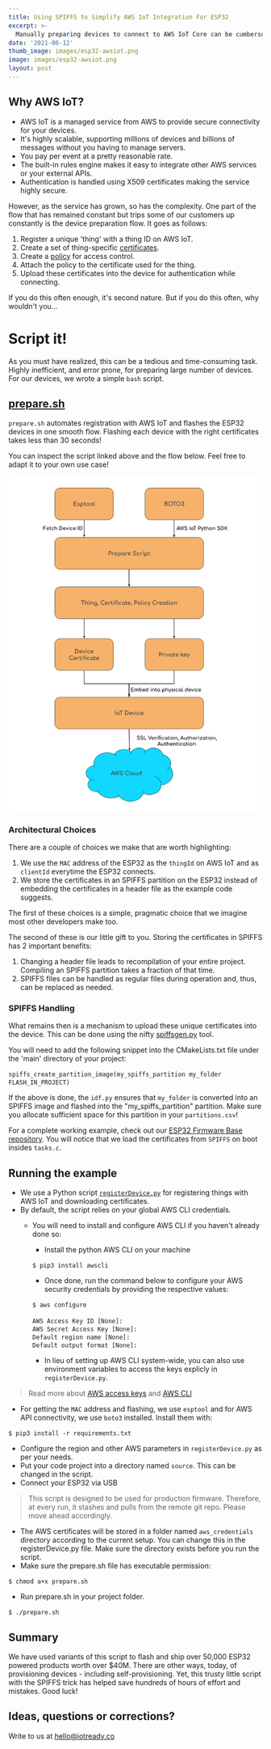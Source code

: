 ```yaml
---
title: Using SPIFFS to Simplify AWS IoT Integration For ESP32
excerpt: >-
  Manually preparing devices to connect to AWS IoT Core can be cumbersome, especially in large numbers. We present a script to help you prepare devices fast and reliably while storing certificates in the SPIFFS partition. 
date: '2021-06-12'
thumb_image: images/esp32-awsiot.png
image: images/esp32-awsiot.png
layout: post
---
```


## Why AWS IoT?

- AWS IoT is a managed service from AWS to provide secure connectivity for your devices. 
- It's highly scalable, supporting millions of devices and billions of messages without you having to manage servers.
- You pay per event at a pretty reasonable rate. 
- The built-in rules engine makes it easy to integrate other AWS services or your external APIs.
- Authentication is handled using X509 certificates making the service highly secure. 

However, as the service has grown, so has the complexity. One part of the flow that has remained constant but trips some of our customers up constantly is the device preparation flow. It goes as follows:

1. Register a unique 'thing' with a thing ID on AWS IoT.
2. Create a set of thing-specific [certificates](https://docs.aws.amazon.com/iot/latest/developerguide/x509-client-certs.html).
3. Create a [policy](https://docs.aws.amazon.com/iot/latest/developerguide/iot-policies.html) for access control.
4. Attach the policy to the certificate used for the thing.
5. Upload these certificates into the device for authentication while connecting.

If you do this often enough, it's second nature. But if you do this often, why wouldn't you...

# Script it!

As you must have realized, this can be a tedious and time-consuming task. Highly inefficient, and error prone, for preparing large number of devices. For our devices, we wrote a simple `bash` script. 

## [prepare.sh](https://github.com/IoTReady/prepare_script_awsiot)

`prepare.sh` automates registration with AWS IoT and flashes the ESP32 devices in one smooth flow. Flashing each device with the right certificates takes less than 30 seconds!

You can inspect the script linked above and the flow below. Feel free to adapt it to your own use case!


![prepare_flow](/images/prepare_script_flow.png)

### Architectural Choices

There are a couple of choices we make that are worth highlighting:

1. We use the `MAC` address of the ESP32 as the `thingId` on AWS IoT and as `clientId` everytime the ESP32 connects.
2. We store the certificates in an SPIFFS partition on the ESP32 instead of embedding the certificates in a header file as the example code suggests.

The first of these choices is a simple, pragmatic choice that we imagine most other developers make too. 

The second of these is our little gift to you. Storing the certificates in SPIFFS has 2 important benefits:

1. Changing a header file leads to recompilation of your entire project. Compiling an SPIFFS partition takes a fraction of that time.
2. SPIFFS files can be handled as regular files during operation and, thus, can be replaced as needed.


### SPIFFS Handling

What remains then is a mechanism to upload these unique certificates into the device. This can be done using the nifty [spiffsgen.py](https://docs.espressif.com/projects/esp-idf/en/latest/esp32/api-reference/storage/spiffs.html#spiffsgen-py) tool. 


You will need to add the following snippet into the CMakeLists.txt file under the 'main' directory of your project:

````
spiffs_create_partition_image(my_spiffs_partition my_folder FLASH_IN_PROJECT)
````

If the above is done, the `idf.py` ensures that `my_folder` is converted into an SPIFFS image and flashed into the "my_spiffs_partition" partition. Make sure you allocate sufficient space for this partition in your `partitions.csv`!

For a complete working example, check out our [ESP32 Firmware Base repository](https://github.com/IoTReady/esp32_firmware_base/tree/master/examples/aws_iot). You will notice that we load the certificates from `SPIFFS` on boot insides `tasks.c`.

## Running the example

- We use a Python script [`registerDevice.py`](https://github.com/IoTReady/esp32_firmware_base/blob/master/examples/aws_iot/registerDevice.py) for registering things with AWS IoT and downloading certificates.
- By default, the script relies on your global AWS CLI credentials. 
  - You will need to install and configure AWS CLI if you haven't already done so:

    - Install the python AWS CLI on your machine
    ````
    $ pip3 install awscli
    ````
    - Once done, run the command below to configure your AWS security credentials by providing the respective values:
    ````
    $ aws configure

    AWS Access Key ID [None]:
    AWS Secret Access Key [None]:
    Default region name [None]:
    Default output format [None]:
    ````

    - In lieu of setting up AWS CLI system-wide, you can also use environment variables to access the keys explicly in `registerDevice.py`. 

> Read more about [AWS access keys](https://docs.aws.amazon.com/general/latest/gr/aws-sec-cred-types.html#access-keys-and-secret-access-keys) and [AWS CLI](https://docs.aws.amazon.com/cli/latest/userguide/cli-chap-welcome.html)
    

- For getting the `MAC` address and flashing, we use `esptool` and for AWS API connectivity, we use `boto3` installed. Install them with:

````
$ pip3 install -r requirements.txt
````
- Configure the region and other AWS parameters in `registerDevice.py` as per your needs.
- Put your code project into a directory named `source`. This can be changed in the script.
- Connect your ESP32 via USB

> This script is designed to be used for production firmware. Therefore, at every run, it stashes and pulls from the remote git repo. Please move ahead accordingly.

- The AWS certificates will be stored in a folder named `aws_credentials` directory according to the current setup. You can change this in the registerDevice.py file. Make sure the directory exists before you run the script.
- Make sure the prepare.sh file has executable permission:
````
$ chmod a+x prepare.sh
````
- Run prepare.sh in your project folder.
````
$ ./prepare.sh
````

## Summary

We have used variants of this script to flash and ship over 50,000 ESP32 powered products worth over $40M. There are other ways, today, of provisioning devices - including self-provisioning. Yet, this trusty little script with the SPIFFS trick has helped save hundreds of hours of effort and mistakes. Good luck!

## Ideas, questions or corrections?

Write to us at [hello@iotready.co](mailto:hello@iotready.co)
